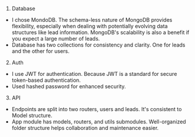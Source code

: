 1. Database
- I chose MondoDB. The schema-less nature of MongoDB provides flexibility, especially when dealing with potentially evolving data structures like lead information. MongoDB's scalability is also a benefit if you expect a large number of leads.
- Database has two collections for consistency and clarity. One for leads and the other for users.

2. Auth
- I use JWT for authentication. Because JWT is a standard for secure token-based authentication.
- Used hashed password for enhanced security.

3. API
- Endpoints are split into two routers, users and leads. It's consistent to Model structure.
- App module has models, routers, and utils submodules. Well-organized folder structure helps collaboration and maintenance easier.